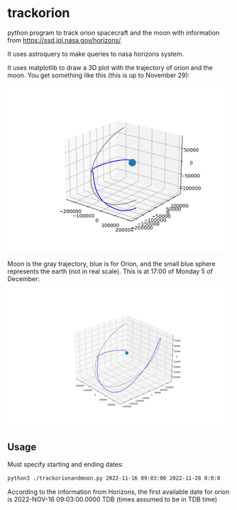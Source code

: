 # trackorion
python program to track orion spacecraft and the moon with information from https://ssd.jpl.nasa.gov/horizons/

It uses astroquery to make queries to nasa horizons system.

It uses matplotlib to draw a 3D plot with the trajectory of orion and the moon. You get something like this (this is up to November 29):

![3D plot for Orion and Moon](./Orion_and_Moon.png)

Moon is the gray trajectory, blue is for Orion, and the small blue sphere represents the earth (not in real scale). This is at 17:00 of Monday 5 of December:

![3D plot for Orion and Moon December](./Orion_and_Moon_1700_12_05_2022.png)



## Usage
Must specify starting and ending dates:

```bash
python3 ./trackorionandmoon.py 2022-11-16 09:03:00 2022-11-28 0:0:0
```

According to the information from Horizons, the first available date for orion is 2022-NOV-16 09:03:00.0000 TDB  (times assumed to be in TDB time)
